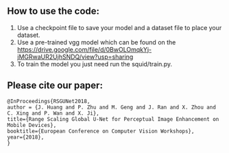 ## How to use the code:
  1. Use a checkpoint file to save your model and a dataset file to  place your dataset.
  2. Use a pre-trained vgg model which can be found on the  https://drive.google.com/file/d/0BwOLOmqkYj-jMGRwaUR2UjhSNDQ/view?usp=sharing
  3. To train the model you just need run the squid/train.py.

## Please cite our paper:
```
@InProceedings{RSGUNet2018,
author = {J. Huang and P. Zhu and M. Geng and J. Ran and X. Zhou and C. Xing and P. Wan and X. Ji},
title={Range Scaling Global U-Net for Perceptual Image Enhancement on Mobile Devices},
booktitle={European Conference on Computer Vision Workshops},
year={2018},
}
```
